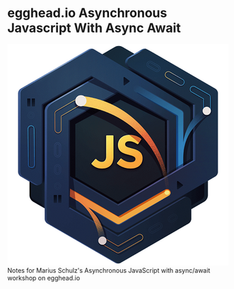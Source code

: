# egghead.io Asynchronous Javascript With Async Await
![](EGH_AsyncJSAwait_Final-01.png)
Notes for Marius Schulz's Asynchronous JavaScript with async/await workshop on egghead.io
